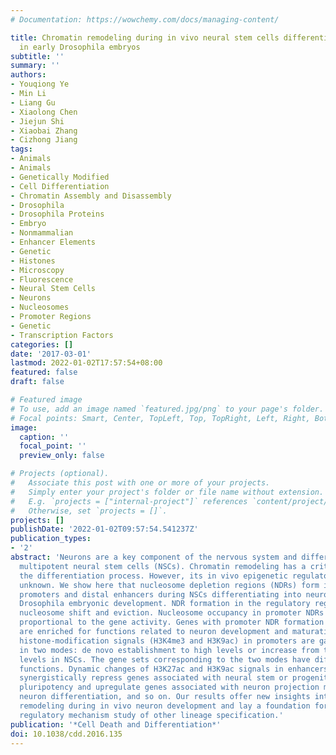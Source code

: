 ```yaml
---
# Documentation: https://wowchemy.com/docs/managing-content/

title: Chromatin remodeling during in vivo neural stem cells differentiating to neurons
  in early Drosophila embryos
subtitle: ''
summary: ''
authors:
- Youqiong Ye
- Min Li
- Liang Gu
- Xiaolong Chen
- Jiejun Shi
- Xiaobai Zhang
- Cizhong Jiang
tags:
- Animals
- Animals
- Genetically Modified
- Cell Differentiation
- Chromatin Assembly and Disassembly
- Drosophila
- Drosophila Proteins
- Embryo
- Nonmammalian
- Enhancer Elements
- Genetic
- Histones
- Microscopy
- Fluorescence
- Neural Stem Cells
- Neurons
- Nucleosomes
- Promoter Regions
- Genetic
- Transcription Factors
categories: []
date: '2017-03-01'
lastmod: 2022-01-02T17:57:54+08:00
featured: false
draft: false

# Featured image
# To use, add an image named `featured.jpg/png` to your page's folder.
# Focal points: Smart, Center, TopLeft, Top, TopRight, Left, Right, BottomLeft, Bottom, BottomRight.
image:
  caption: ''
  focal_point: ''
  preview_only: false

# Projects (optional).
#   Associate this post with one or more of your projects.
#   Simply enter your project's folder or file name without extension.
#   E.g. `projects = ["internal-project"]` references `content/project/deep-learning/index.md`.
#   Otherwise, set `projects = []`.
projects: []
publishDate: '2022-01-02T09:57:54.541237Z'
publication_types:
- '2'
abstract: 'Neurons are a key component of the nervous system and differentiate from
  multipotent neural stem cells (NSCs). Chromatin remodeling has a critical role in
  the differentiation process. However, its in vivo epigenetic regulatory role remains
  unknown. We show here that nucleosome depletion regions (NDRs) form in both proximal
  promoters and distal enhancers during NSCs differentiating into neurons in the early
  Drosophila embryonic development. NDR formation in the regulatory regions involves
  nucleosome shift and eviction. Nucleosome occupancy in promoter NDRs is inversely
  proportional to the gene activity. Genes with promoter NDR formation during differentiation
  are enriched for functions related to neuron development and maturation. Active
  histone-modification signals (H3K4me3 and H3K9ac) in promoters are gained in neurons
  in two modes: de novo establishment to high levels or increase from the existing
  levels in NSCs. The gene sets corresponding to the two modes have different neuron-related
  functions. Dynamic changes of H3K27ac and H3K9ac signals in enhancers and promoters
  synergistically repress genes associated with neural stem or progenitor cell-related
  pluripotency and upregulate genes associated with neuron projection morphogenesis,
  neuron differentiation, and so on. Our results offer new insights into chromatin
  remodeling during in vivo neuron development and lay a foundation for its epigenetic
  regulatory mechanism study of other lineage specification.'
publication: '*Cell Death and Differentiation*'
doi: 10.1038/cdd.2016.135
---
```

